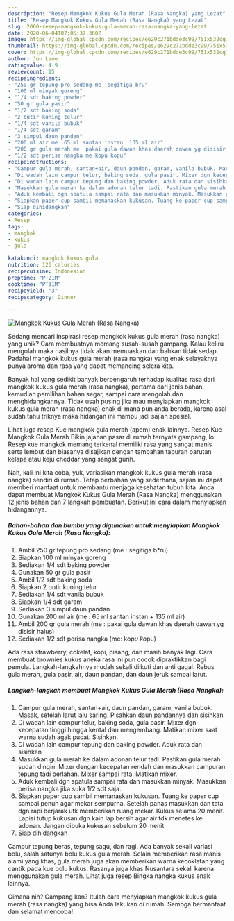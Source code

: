 ```yaml
---
description: "Resep Mangkok Kukus Gula Merah (Rasa Nangka) yang Lezat"
title: "Resep Mangkok Kukus Gula Merah (Rasa Nangka) yang Lezat"
slug: 2060-resep-mangkok-kukus-gula-merah-rasa-nangka-yang-lezat
date: 2020-06-04T07:05:37.360Z
image: https://img-global.cpcdn.com/recipes/e629c271bdde3c99/751x532cq70/mangkok-kukus-gula-merah-rasa-nangka-foto-resep-utama.jpg
thumbnail: https://img-global.cpcdn.com/recipes/e629c271bdde3c99/751x532cq70/mangkok-kukus-gula-merah-rasa-nangka-foto-resep-utama.jpg
cover: https://img-global.cpcdn.com/recipes/e629c271bdde3c99/751x532cq70/mangkok-kukus-gula-merah-rasa-nangka-foto-resep-utama.jpg
author: Jon Lane
ratingvalue: 4.9
reviewcount: 15
recipeingredient:
- "250 gr tepung pro sedang me  segitiga bru"
- "100 ml minyak goreng"
- "1/4 sdt baking powder"
- "50 gr gula pasir"
- "1/2 sdt baking soda"
- "2 butir kuning telur"
- "1/4 sdt vanila bubuk"
- "1/4 sdt garam"
- "3 simpul daun pandan"
- "200 ml air me  65 ml santan instan  135 ml air"
- "200 gr gula merah me  pakai gula dawan khas daerah dawan yg disisir halus"
- "1/2 sdt perisa nangka me kopu kopu"
recipeinstructions:
- "Campur gula merah, santan+air, daun pandan, garam, vanila bubuk. Masak, setelah larut lalu saring. Pisahkan daun pandannya dan sisihkan"
- "Di wadah lain campur telur, baking soda, gula pasir. Mixer dgn kecepatan tinggi hingga kental dan mengembang. Matikan mixer saat warna sudah agak pucat. Sisihkan."
- "Di wadah lain campur tepung dan baking powder. Aduk rata dan sisihkan"
- "Masukkan gula merah ke dalam adonan telur tadi. Pastikan gula merah sudah dingin. Mixer dengan kecepatan rendah dan masukkan campuran tepung tadi perlahan. Mixer sampai rata. Matikan mixer."
- "Aduk kembali dgn spatula sampai rata dan masukkan minyak. Masukkan perisa nangka jika suka 1/2 sdt saja."
- "Siapkan paper cup sambil memanaskan kukusan. Tuang ke paper cup sampai penuh agar mekar sempurna. Setelah panas masukkan dan tata dgn rapi berjarak utk memberikan ruang mekar. Kukus selama 20 menit. Lapisi tutup kukusan dgn kain lap bersih agar air tdk menetes ke adonan. Jangan dibuka kukusan sebelum 20 menit"
- "Siap dihidangkan"
categories:
- Resep
tags:
- mangkok
- kukus
- gula

katakunci: mangkok kukus gula 
nutrition: 126 calories
recipecuisine: Indonesian
preptime: "PT21M"
cooktime: "PT31M"
recipeyield: "3"
recipecategory: Dinner

---
```



![Mangkok Kukus Gula Merah (Rasa Nangka)](https://img-global.cpcdn.com/recipes/e629c271bdde3c99/751x532cq70/mangkok-kukus-gula-merah-rasa-nangka-foto-resep-utama.jpg)

Sedang mencari inspirasi resep mangkok kukus gula merah (rasa nangka) yang unik? Cara membuatnya memang susah-susah gampang. Kalau keliru mengolah maka hasilnya tidak akan memuaskan dan bahkan tidak sedap. Padahal mangkok kukus gula merah (rasa nangka) yang enak selayaknya punya aroma dan rasa yang dapat memancing selera kita.

Banyak hal yang sedikit banyak berpengaruh terhadap kualitas rasa dari mangkok kukus gula merah (rasa nangka), pertama dari jenis bahan, kemudian pemilihan bahan segar, sampai cara mengolah dan menghidangkannya. Tidak usah pusing jika mau menyiapkan mangkok kukus gula merah (rasa nangka) enak di mana pun anda berada, karena asal sudah tahu triknya maka hidangan ini mampu jadi sajian spesial.

Lihat juga resep Kue mangkok gula merah (apem) enak lainnya. Resep Kue Mangkok Gula Merah Bikin jajanan pasar di rumah ternyata gampang, lo. Resep kue mangkok memang terkenal memiliki rasa yang sangat manis serta lembut dan biasanya disajikan dengan tambahan taburan parutan kelapa atau keju cheddar yang sangat gurih.


Nah, kali ini kita coba, yuk, variasikan mangkok kukus gula merah (rasa nangka) sendiri di rumah. Tetap berbahan yang sederhana, sajian ini dapat memberi manfaat untuk membantu menjaga kesehatan tubuh kita. Anda dapat membuat Mangkok Kukus Gula Merah (Rasa Nangka) menggunakan 12 jenis bahan dan 7 langkah pembuatan. Berikut ini cara dalam menyiapkan hidangannya.

<!--inarticleads1-->

##### Bahan-bahan dan bumbu yang digunakan untuk menyiapkan Mangkok Kukus Gula Merah (Rasa Nangka):

1. Ambil 250 gr tepung pro sedang (me : segitiga b*ru)
1. Siapkan 100 ml minyak goreng
1. Sediakan 1/4 sdt baking powder
1. Gunakan 50 gr gula pasir
1. Ambil 1/2 sdt baking soda
1. Siapkan 2 butir kuning telur
1. Sediakan 1/4 sdt vanila bubuk
1. Siapkan 1/4 sdt garam
1. Sediakan 3 simpul daun pandan
1. Gunakan 200 ml air (me : 65 ml santan instan + 135 ml air)
1. Ambil 200 gr gula merah (me : pakai gula dawan khas daerah dawan yg disisir halus)
1. Sediakan 1/2 sdt perisa nangka (me: ko*pu ko*pu)


Ada rasa strawberry, cokelat, kopi, pisang, dan masih banyak lagi. Cara membuat brownies kukus aneka rasa ini pun cocok dipraktikkan bagi pemula. Langkah-langkahnya mudah sekali diikuti dan anti gagal. Rebus gula merah, gula pasir, air, daun pandan, dan daun jeruk sampai larut. 

<!--inarticleads2-->

##### Langkah-langkah membuat Mangkok Kukus Gula Merah (Rasa Nangka):

1. Campur gula merah, santan+air, daun pandan, garam, vanila bubuk. Masak, setelah larut lalu saring. Pisahkan daun pandannya dan sisihkan
1. Di wadah lain campur telur, baking soda, gula pasir. Mixer dgn kecepatan tinggi hingga kental dan mengembang. Matikan mixer saat warna sudah agak pucat. Sisihkan.
1. Di wadah lain campur tepung dan baking powder. Aduk rata dan sisihkan
1. Masukkan gula merah ke dalam adonan telur tadi. Pastikan gula merah sudah dingin. Mixer dengan kecepatan rendah dan masukkan campuran tepung tadi perlahan. Mixer sampai rata. Matikan mixer.
1. Aduk kembali dgn spatula sampai rata dan masukkan minyak. Masukkan perisa nangka jika suka 1/2 sdt saja.
1. Siapkan paper cup sambil memanaskan kukusan. Tuang ke paper cup sampai penuh agar mekar sempurna. Setelah panas masukkan dan tata dgn rapi berjarak utk memberikan ruang mekar. Kukus selama 20 menit. Lapisi tutup kukusan dgn kain lap bersih agar air tdk menetes ke adonan. Jangan dibuka kukusan sebelum 20 menit
1. Siap dihidangkan


Campur tepung beras, tepung sagu, dan ragi. Ada banyak sekali variasi bolu, salah satunya bolu kukus gula merah. Selain memberikan rasa manis alami yang khas, gula merah juga akan memberikan warna kecoklatan yang cantik pada kue bolu kukus. Rasanya juga khas Nusantara sekali karena menggunakan gula merah. Lihat juga resep Bingka nangka kukus enak lainnya. 

Gimana nih? Gampang kan? Itulah cara menyiapkan mangkok kukus gula merah (rasa nangka) yang bisa Anda lakukan di rumah. Semoga bermanfaat dan selamat mencoba!
